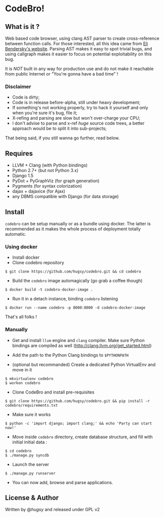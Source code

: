 # CodeBro!


## What is it ?

Web based code browser, using clang AST parser to create cross-reference between
function calls. For those interested, all this idea came from [Eli Bendersky's
website](http://eli.thegreenplace.net/2011/07/03/parsing-c-in-python-with-clang/). 
Parsing AST makes it easy to spot trivial bugs, and using callgraph
makes it easier to focus on potential exploitability on this bug.

It is *NOT* built in any way for production use and do not make it reachable
from public Internet or "You're gonna have a bad time" ! 


### Disclaimer

* Code is dirty;
* Code is in release before-alpha, still under heavy development;
* If something's not working properly, try to hack it yourself and only when
you're sure it's bug, file it;
* X-refing and parsing are slow but won't over-charge your CPU;
* I don't advise to parse and x-ref *huge* source code trees, a better approach
would be to split it into sub-projects;

That being said, if you still wanna go further, read below. 


## Requires
* LLVM + Clang (with Python bindings)
* Python 2.7+ (but not Python 3.x)
* Django 1.5
* PyDot + PyGraphViz (for graph generation)
* Pygments (for syntax colorization)
* dajax + dajaxice (for Ajax)
* any DBMS compatible with Django (for data storage)


## Install
`codebro` can be setup manually or as a bundle using docker. The latter is recommended as it makes the whole process of deployment totally automatic.

### Using docker
* Install docker
* Clone codebro repository
```
$ git clone https://github.com/hugsy/codebro.git && cd codebro
```
* Build the `codebro` image automagically (go grab a coffee though)
```
$ docker build -t codebro-docker-image .
```
* Run it in a detach instance, binding `codebro` listening
```
$ docker run --name codebro -p 8000:8000 -d codebro-docker-image
```

That's all folks !

### Manually 
* Get and install `llvm` engine and `clang` compiler. Make sure Python bindings are compiled as well
(http://clang.llvm.org/get_started.html)

* Add the path to the Python Clang bindings to `$PYTHONPATH`

* (optional but recommanded) Create a dedicated Python VirtualEnv and move in it
```
$ mkvirtualenv codebro
$ workon codebro
```

* Clone CodeBro and install pre-requisites
```
$ git clone https://github.com/hugsy/codebro.git && pip install -r codebro/requirements.txt
```

* Make sure it works 
```
$ python -c 'import django; import clang;' && echo 'Party can start now!'
```

* Move inside `codebro` directory, create database structure, and fill with initial initial data :
```
$ cd codebro
$ ./manage.py syncdb
```

* Launch the server
```
$ ./manage.py runserver
```
* You can now add, browse and parse applications.

## License & Author
Written by @_hugsy_ and released under GPL v2

